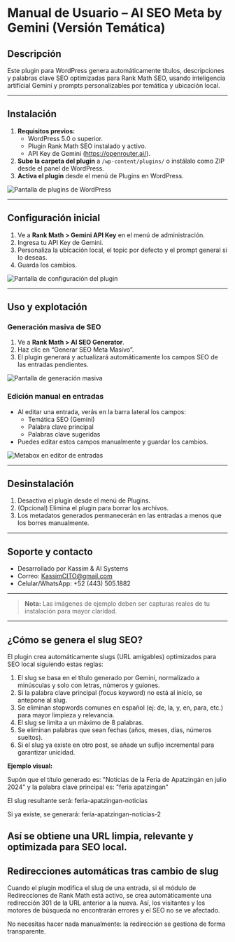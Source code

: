 # Manual de Usuario – AI SEO Meta by Gemini (Versión Temática)

## Descripción
Este plugin para WordPress genera automáticamente títulos, descripciones y palabras clave SEO optimizadas para Rank Math SEO, usando inteligencia artificial Gemini y prompts personalizables por temática y ubicación local.

---

## Instalación
1. **Requisitos previos:**
   - WordPress 5.0 o superior.
   - Plugin Rank Math SEO instalado y activo.
   - API Key de Gemini (https://openrouter.ai/).
2. **Sube la carpeta del plugin** a `/wp-content/plugins/` o instálalo como ZIP desde el panel de WordPress.
3. **Activa el plugin** desde el menú de Plugins en WordPress.

![Pantalla de plugins de WordPress](IMAGEN_PLUGIN_ACTIVADO.png)

---

## Configuración inicial
1. Ve a **Rank Math > Gemini API Key** en el menú de administración.
2. Ingresa tu API Key de Gemini.
3. Personaliza la ubicación local, el topic por defecto y el prompt general si lo deseas.
4. Guarda los cambios.

![Pantalla de configuración del plugin](IMAGEN_CONFIGURACION.png)

---

## Uso y explotación
### Generación masiva de SEO
1. Ve a **Rank Math > AI SEO Generator**.
2. Haz clic en “Generar SEO Meta Masivo”.
3. El plugin generará y actualizará automáticamente los campos SEO de las entradas pendientes.

![Pantalla de generación masiva](IMAGEN_GENERACION_MASIVA.png)

### Edición manual en entradas
- Al editar una entrada, verás en la barra lateral los campos:
  - Temática SEO (Gemini)
  - Palabra clave principal
  - Palabras clave sugeridas
- Puedes editar estos campos manualmente y guardar los cambios.

![Metabox en editor de entradas](IMAGEN_EDITOR_ENTRADA.png)

---

## Desinstalación
1. Desactiva el plugin desde el menú de Plugins.
2. (Opcional) Elimina el plugin para borrar los archivos.
3. Los metadatos generados permanecerán en las entradas a menos que los borres manualmente.

---

## Soporte y contacto
- Desarrollado por Kassim & AI Systems
- Correo: KassimCITO@gmail.com
- Celular/WhatsApp: +52 (443) 505.1882

---

> **Nota:** Las imágenes de ejemplo deben ser capturas reales de tu instalación para mayor claridad.
---

## ¿Cómo se genera el slug SEO?

El plugin crea automáticamente slugs (URL amigables) optimizados para SEO local siguiendo estas reglas:

1. El slug se basa en el título generado por Gemini, normalizado a minúsculas y solo con letras, números y guiones.
2. Si la palabra clave principal (focus keyword) no está al inicio, se antepone al slug.
3. Se eliminan stopwords comunes en español (ej: de, la, y, en, para, etc.) para mayor limpieza y relevancia.
4. El slug se limita a un máximo de 8 palabras.
5. Se eliminan palabras que sean fechas (años, meses, días, números sueltos).
6. Si el slug ya existe en otro post, se añade un sufijo incremental para garantizar unicidad.

**Ejemplo visual:**

Supón que el título generado es:
    "Noticias de la Feria de Apatzingán en julio 2024"
y la palabra clave principal es:
    "feria apatzingan"

El slug resultante será:
    feria-apatzingan-noticias

Si ya existe, se generará:
    feria-apatzingan-noticias-2

Así se obtiene una URL limpia, relevante y optimizada para SEO local.
---

## Redirecciones automáticas tras cambio de slug

Cuando el plugin modifica el slug de una entrada, si el módulo de Redirecciones de Rank Math está activo, se crea automáticamente una redirección 301 de la URL anterior a la nueva. Así, los visitantes y los motores de búsqueda no encontrarán errores y el SEO no se ve afectado.

No necesitas hacer nada manualmente: la redirección se gestiona de forma transparente.
